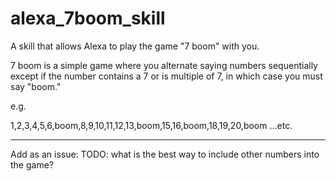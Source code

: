 # alexa_7boom_skill
A skill that allows Alexa to play the game "7 boom" with you.

7 boom is a simple game where you alternate saying numbers sequentially except if the number contains a 7 or is multiple of 7, in which case you must say "boom."

e.g.

1,2,3,4,5,6,boom,8,9,10,11,12,13,boom,15,16,boom,18,19,20,boom ...etc.


-----
Add as an issue:
TODO: what is the best way to include other numbers into the game?

